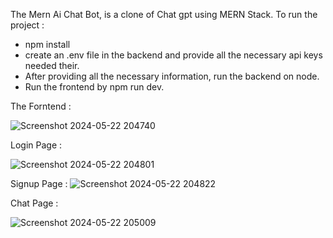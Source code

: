 The Mern Ai Chat Bot, is a clone of Chat gpt using MERN Stack.
To run the project :
- npm install 
- create an .env file in the backend and provide all the necessary api keys needed their.
- After providing all the necessary information, run the backend on node.
- Run the frontend by npm run dev.


The Forntend :

![Screenshot 2024-05-22 204740](https://github.com/AtharvaDankhade/MERN-AI-CHATBOT/assets/134969000/82a16ff4-4035-4f5c-b4b8-24332ce820b2)

Login Page :

![Screenshot 2024-05-22 204801](https://github.com/AtharvaDankhade/MERN-AI-CHATBOT/assets/134969000/f9b3c5f2-c226-4c04-9f19-e5e04fe96921)

Signup Page :
![Screenshot 2024-05-22 204822](https://github.com/AtharvaDankhade/MERN-AI-CHATBOT/assets/134969000/722f4934-2d2d-421e-aab2-edd8e03e7890)

Chat Page :

![Screenshot 2024-05-22 205009](https://github.com/AtharvaDankhade/MERN-AI-CHATBOT/assets/134969000/9c6b755c-65a8-4181-a48e-89d468e7ccf3)


